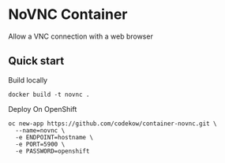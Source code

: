 # NoVNC Container

Allow a VNC connection with a web browser

## Quick start

Build locally

```
docker build -t novnc .
```

Deploy On OpenShift

```
oc new-app https://github.com/codekow/container-novnc.git \
  --name=novnc \
  -e ENDPOINT=hostname \
  -e PORT=5900 \
  -e PASSWORD=openshift
```
